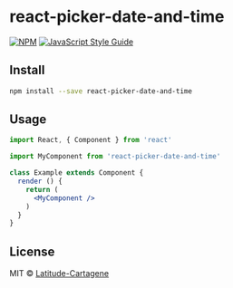 # react-picker-date-and-time

> 

[![NPM](https://img.shields.io/npm/v/react-picker-date-and-time.svg)](https://www.npmjs.com/package/react-picker-date-and-time) [![JavaScript Style Guide](https://img.shields.io/badge/code_style-standard-brightgreen.svg)](https://standardjs.com)

## Install

```bash
npm install --save react-picker-date-and-time
```

## Usage

```jsx
import React, { Component } from 'react'

import MyComponent from 'react-picker-date-and-time'

class Example extends Component {
  render () {
    return (
      <MyComponent />
    )
  }
}
```

## License

MIT © [Latitude-Cartagene](https://github.com/Latitude-Cartagene)
